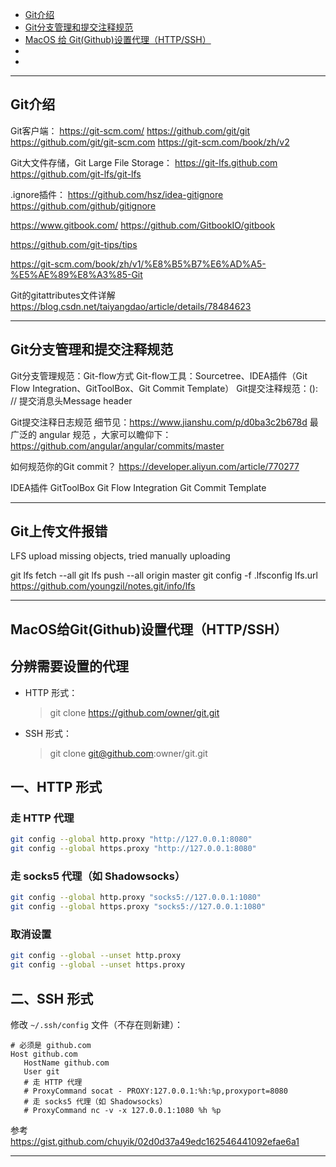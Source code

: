 - [Git介绍](#Git介绍)
- [Git分支管理和提交注释规范](#Git分支管理和提交注释规范)
- [MacOS 给 Git(Github)设置代理（HTTP/SSH）](#MacOS给Git(Github)设置代理（HTTP/SSH）)
- [](#)
- [](#)



---------------------------------------------------------------------------------------------------------------------

## Git介绍

Git客户端：
https://git-scm.com/
https://github.com/git/git
https://github.com/git/git-scm.com
https://git-scm.com/book/zh/v2

Git大文件存储，Git Large File Storage：
https://git-lfs.github.com
https://github.com/git-lfs/git-lfs



.ignore插件：
https://github.com/hsz/idea-gitignore
https://github.com/github/gitignore




https://www.gitbook.com/
https://github.com/GitbookIO/gitbook

https://github.com/git-tips/tips

https://git-scm.com/book/zh/v1/%E8%B5%B7%E6%AD%A5-%E5%AE%89%E8%A3%85-Git


Git的gitattributes文件详解
https://blog.csdn.net/taiyangdao/article/details/78484623



---------------------------------------------------------------------------------------------------------------------
## Git分支管理和提交注释规范


Git分支管理规范：Git-flow方式
Git-flow工具：Sourcetree、IDEA插件（Git Flow Integration、GitToolBox、Git Commit Template）
Git提交注释规范：<type>(<scope>): <subject> // 提交消息头Message header 



Git提交注释日志规范
细节见：https://www.jianshu.com/p/d0ba3c2b678d
最广泛的 angular 规范 ，大家可以瞻仰下：  https://github.com/angular/angular/commits/master

如何规范你的Git commit？
https://developer.aliyun.com/article/770277



IDEA插件
GitToolBox
Git Flow Integration
Git Commit Template



---------------------------------------------------------------------------------------------------------------------

## Git上传文件报错

LFS upload missing objects, tried manually uploading

git lfs fetch --all
git lfs push --all origin master
git config -f .lfsconfig lfs.url https://github.com/youngzil/notes.git/info/lfs




---------------------------------------------------------------------------------------------------------------------
## MacOS给Git(Github)设置代理（HTTP/SSH）


## 分辨需要设置的代理

- HTTP 形式：
  > git clone https://github.com/owner/git.git
- SSH 形式：
  > git clone git@github.com:owner/git.git

## 一、HTTP 形式
### 走 HTTP 代理

```bash
git config --global http.proxy "http://127.0.0.1:8080"
git config --global https.proxy "http://127.0.0.1:8080"
```

### 走 socks5 代理（如 Shadowsocks）

```bash
git config --global http.proxy "socks5://127.0.0.1:1080"
git config --global https.proxy "socks5://127.0.0.1:1080"
```

### 取消设置

```bash
git config --global --unset http.proxy
git config --global --unset https.proxy
```

## 二、SSH 形式

修改 `~/.ssh/config` 文件（不存在则新建）：

```
# 必须是 github.com
Host github.com
   HostName github.com
   User git
   # 走 HTTP 代理
   # ProxyCommand socat - PROXY:127.0.0.1:%h:%p,proxyport=8080
   # 走 socks5 代理（如 Shadowsocks）
   # ProxyCommand nc -v -x 127.0.0.1:1080 %h %p
```


参考  
https://gist.github.com/chuyik/02d0d37a49edc162546441092efae6a1


---------------------------------------------------------------------------------------------------------------------


